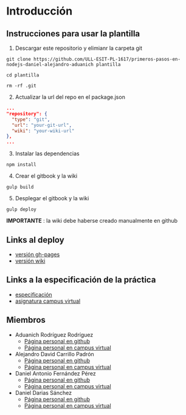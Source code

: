 # Introducción

## Instrucciones para usar la plantilla
1. Descargar este repositorio y elimianr la carpeta git

```shell
git clone https://github.com/ULL-ESIT-PL-1617/primeros-pasos-en-nodejs-daniel-alejandro-aduanich plantilla

cd plantilla

rm -rf .git
```

2. Actualizar la url del repo en el package.json
```json
...
"repository": {
  "type": "git",
  "url": "your-git-url",
  "wiki": "your-wiki-url"
},
...
```
3. Instalar las dependencias

`npm install`

4. Crear el gitbook y la wiki

`gulp build`

5. Desplegar el gitbook y la wiki

`gulp deploy`

**IMPORTANTE** : la wiki debe haberse creado manualmente en github

## Links al deploy
- [versión gh-pages](https://ull-esit-pl-1617.github.io/primeros-pasos-en-nodejs-daniel-alejandro-aduanich/)
- [versión wiki](https://github.com/ULL-ESIT-PL-1617/primeros-pasos-en-nodejs-daniel-alejandro-aduanich/wiki)

## Links a la especificación de la práctica
- [especificación](https://casianorodriguezleon.gitbooks.io/ull-esit-1617/practicas/practicatareasiniciales2.html)
- [asignatura campus virtual](https://campusvirtual.ull.es/1617/course/view.php?id=1148)

## Miembros

- Aduanich Rodríguez Rodríguez
  - [Página personal en github](https://alu0100818130.github.io)
  - [Página personal en campus virtual](https://campusvirtual.ull.es/1617/user/view.php?id=9417&course=1148)
- Alejandro David Carrillo Padrón
  - [Página personal en github](https://alu0100845808.github.io/)
  - [Página personal en campus virtual](https://campusvirtual.ull.es/1617/user/view.php?id=9406&course=1148)
- Daniel Antonio Fernández Pérez
  - [Página personal en github](http://alu0100812534.github.io)
  - [Página personal en campus virtual](https://campusvirtual.ull.es/1617/user/view.php?id=9369&course=1148)
- Daniel Darias Sánchez
  - [Página personal en github](http://dariasteam.github.io/)
  - [Página personal en campus virtual](https://campusvirtual.ull.es/1617/user/view.php?id=18832&course=1148)
